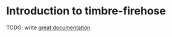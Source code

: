 # Introduction to timbre-firehose

TODO: write [great documentation](http://jacobian.org/writing/what-to-write/)
